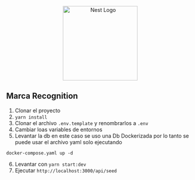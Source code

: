 <p align="center">
  <a href="https://www.cel.gob.sv/" target="blank"><img src="https://pbs.twimg.com/profile_images/1307069445681172480/qRL3IeTh_400x400.jpg" width="200" alt="Nest Logo" /></a>
</p>
 
## Marca Recognition

1. Clonar el proyecto
2. ```yarn install```
3. Clonar el archivo ```.env.template``` y renombrarlos a ```.env```
4. Cambiar loas variables de entornos
5. Levantar la db en este caso se uso una Db Dockerizada por lo tanto se puede usar el archivo yaml solo ejecutando
```
docker-compose.yaml up -d
```
6. Levantar con ```yarn start:dev```
6. Ejecutar ```http://localhost:3000/api/seed```